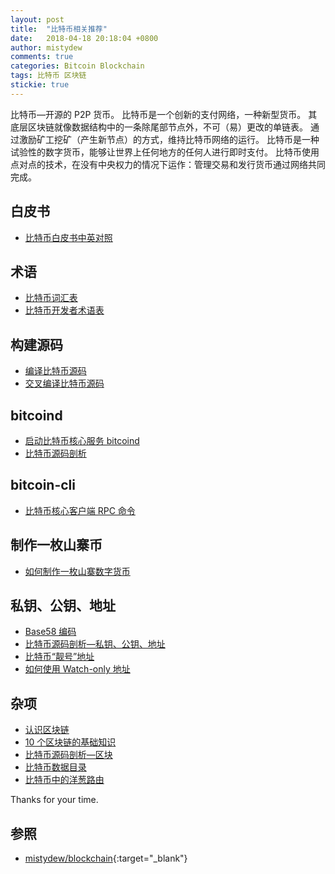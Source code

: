 ```yaml
---
layout: post
title:  "比特币相关推荐"
date:   2018-04-18 20:18:04 +0800
author: mistydew
comments: true
categories: Bitcoin Blockchain
tags: 比特币 区块链
stickie: true
---
```

比特币—开源的 P2P 货币。
比特币是一个创新的支付网络，一种新型货币。
其底层区块链就像数据结构中的一条除尾部节点外，不可（易）更改的单链表。
通过激励矿工挖矿（产生新节点）的方式，维持比特币网络的运行。
比特币是一种试验性的数字货币，能够让世界上任何地方的任何人进行即时支付。
比特币使用点对点的技术，在没有中央权力的情况下运作：管理交易和发行货币通过网络共同完成。

## 白皮书

* [比特币白皮书中英对照](/blog/2018/04/Bitcoin-A-Peer-to-Peer-Electronic-Cash-System.html)

## 术语

* [比特币词汇表](/blog/2018/10/some-bitcoin-words-you-might-hear.html)
* [比特币开发者术语表](/blog/2018/10/bitcoin-developer-glossary.html)

## 构建源码

* [编译比特币源码](/blog/2018/05/compile-bitcoin.html)
* [交叉编译比特币源码](/blog/2018/09/cross-compile-bitcoin.html)

## bitcoind

* [启动比特币核心服务 bitcoind](/blog/2018/05/running-bitcoin.html)
* [比特币源码剖析](/blog/2018/05/bitcoin-source-anatomy-00.html)

## bitcoin-cli

* [比特币核心客户端 RPC 命令](/blog/2018/05/bitcoin-cli-commands.html)

## 制作一枚山寨币

* [如何制作一枚山寨数字货币](/blog/2018/05/how-to-make-an-altcoin.html)

## 私钥、公钥、地址

* [Base58 编码](/blog/2018/05/base58-encoding.html)
* [比特币源码剖析—私钥、公钥、地址](/blog/2018/05/bitcoin-privpubkeyaddress.html)
* [比特币“靓号”地址](/blog/2018/05/bitcoin-vanity-address.html)
* [如何使用 Watch-only 地址](/blog/2018/04/how-to-use-watch-only-addresses.html)

## 杂项

* [认识区块链](/blog/2018/09/get-to-know-the-blockchain.html)
* [10 个区块链的基础知识](/blog/2018/10/10-essential-blockchain-questions-and-answers.html)
* [比特币源码剖析—区块](/blog/2018/04/bitcoin-block.html)
* [比特币数据目录](/blog/2018/10/bitcoin-datadir.html)
* [比特币中的洋葱路由](/blog/2018/10/tor-support-in-bitcoin.html)

Thanks for your time.

## 参照

* [mistydew/blockchain](https://github.com/mistydew/blockchain){:target="_blank"}
